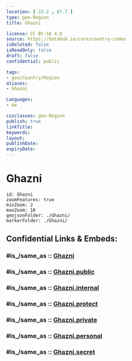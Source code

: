 ```yaml
---
location: [ 33.2 , 67.7 ] 
type: geo-Region
title: Ghazni

license: CC BY-SA 4.0
source: https://datahub.io/core/country-codes
isDeleted: false
isReadOnly: false
draft: false
confidential: public

tags:
- geo/Country/Region
aliases:
- Ghazni

Languages:
- de

cssclasses: geo-Region
publish: true
linkTitle: 
keywords: 
layout: 
publishDate: 
expiryDate: 
---
```


# Ghazni

```leaflet
id: Ghazni
zoomFeatures: true 
minZoom: 2 
maxZoom: 18
geojsonFolder: ./Ghazni/
markerFolder: ./Ghazni/
```


## Confidential Links & Embeds: 

### #is_/same_as :: [Ghazni](/_Standards/Earth/Continent/Asia/Asia~Central/Afghanistan/provinces~Afghanistan/Ghazni.md) 

### #is_/same_as :: [Ghazni.public](/_public/Earth/Continent/Asia/Asia~Central/Afghanistan/provinces~Afghanistan/Ghazni.public.md) 

### #is_/same_as :: [Ghazni.internal](/_internal/Earth/Continent/Asia/Asia~Central/Afghanistan/provinces~Afghanistan/Ghazni.internal.md) 

### #is_/same_as :: [Ghazni.protect](/_protect/Earth/Continent/Asia/Asia~Central/Afghanistan/provinces~Afghanistan/Ghazni.protect.md) 

### #is_/same_as :: [Ghazni.private](/_private/Earth/Continent/Asia/Asia~Central/Afghanistan/provinces~Afghanistan/Ghazni.private.md) 

### #is_/same_as :: [Ghazni.personal](/_personal/Earth/Continent/Asia/Asia~Central/Afghanistan/provinces~Afghanistan/Ghazni.personal.md) 

### #is_/same_as :: [Ghazni.secret](/_secret/Earth/Continent/Asia/Asia~Central/Afghanistan/provinces~Afghanistan/Ghazni.secret.md)

